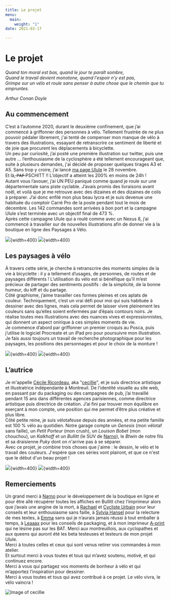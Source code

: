```yaml
---
title: Le projet
menu:
  main:
    weight: "1"
date: 2021-03-17

---
```

# Le projet

_Quand ton moral est bas, quand le jour te paraît sombre,  
Quand le travail devient monotone, quand l'espoir n'y est pas,  
Grimpe sur un vélo et roule sans penser à autre chose que le chemin que tu empruntes._

_Arthur Conan Doyle_

## Au commencement

C’est à l’automne 2020, durant le deuxième confinement, que j’ai commencé à griffonner des personnes à vélo. Tellement frustrée de ne plus pouvoir pédaler librement, j'ai tenté de compenser mon manque de vélo à travers des illustrations, essayant de retranscrire ce sentiment de liberté et de joie que procurent les déplacements à bicyclette.  
Un peu par curiosité, j’ai posté une première illustration sur twitter, puis une autre … l’enthousiasme de la cyclosphère a été tellement encourageant que, suite à plusieurs demandes, j'ai décidé de proposer quelques tirages A3 et A5. Sans trop y croire, j’ai lancé [ma page Ulule](https://fr.ulule.com/paysages-a-velo/) le 28 novembre.  
Et là,  ̶P̶A̶F̶ PSCHITT !! L’objectif a atteint les 200% en moins de 24h !  
Autant vous l’avouer, j’ai UN PEU paniqué comme quand je roule sur une départementale sans piste cyclable. J’avais promis des livraisons avant noël, et voilà que je me retrouve avec des dizaines et des dizaines de colis à préparer. J’ai donc enfilé mon plus beau lycra et je suis devenue une habituée du comptoir Carré Pro de la poste pendant tout le mois de décembre. Les 142 commandes sont arrivées à bon port et la campagne Ulule s’est terminée avec un objectif final de 473 %.  
Après cette campagne Ulule qui a roulé comme avec un Nexus 8, j’ai commencé à travailler sur de nouvelles illustrations afin de donner vie à la boutique en ligne des Paysages à Vélo.

![](/images/projet/cecillie_projet-01.jpg){width=400}
![](/images/projet/cecillie_projet-02.jpg){width=400}

## Les paysages à vélo

À travers cette série, je cherche à retranscrire des moments simples de la vie à bicyclette : il y a tellement d’usages, de personnes, de routes et de paysages différents ! L’utilisation du vélo est si bénéfique qu’il m’est précieux de partager des sentiments positifs : de la simplicité, de la bonne humeur, du kiff et du partage.  
Côté graphisme, j’aime travailler ces formes pleines et ces aplats de couleur. Techniquement, c’est un vrai défi pour moi qui suis habituée à dessiner avec des lignes, mais cela permet de laisser vivre pleinement les couleurs sans qu’elles soient enfermées par d’épais contours noirs. Je réalise toutes mes illustrations avec des nuances vives et expressionnistes, qui donnent un aspect onirique à ces simples moments de vie.  
Je commence d’abord par griffonner un premier croquis au Posca, puis j’utilise le logiciel Procreate et un iPad pro pour poursuivre mon illustration. Je fais aussi toujours un travail de recherche photographique pour les paysages, les positions des personnages et pour le choix de la monture !

![](/images/projet/cecillie_projet-05.jpg){width=400}
![](/images/projet/cecillie_projet-06.jpg){width=400}

## L’autrice

Je m'appelle [Cécile Ricordeau](https://www.cecillie.fr/), aka "[cecillie](https://twitter.com/onibd)", et je suis directrice artistique et illustratrice indépendante à Montreuil. De l'identité visuelle au site web, en passant par du packaging ou des campagnes de pub, j’ai travaillé pendant 15 ans dans différentes agences parisiennes, comme directrice artistique puis directrice de création. J’ai fini par trouver mon équilibre en exerçant à mon compte, une position qui me permet d’être plus créative et plus libre.  
Côté petite reine, je suis vélotafeuse depuis des années, et ma petite famille est 100 % vélo au quotidien. Notre garage compte un _Genesis_ (mon vélotaf sans faille), un _Petit Porteur_ (mon crush), un _Louison Bobet_ (mon chouchou), un _Kalkhoff_ et un _Bullitt_ (le SUV de [Narno](https://twitter.com/Narno)), le _Btwin_ de notre fils et sa draisienne _Puky_ dont on n'arrive pas à se séparer.  
Avec ce projet, je combine trois choses que j'aime : le dessin, le vélo et le travail des couleurs. J'espère que ces séries vont plairont, et que ce n'est que le début d'un beau projet !

![](/images/projet/cecillie_projet-03.jpg){width=400}
![](/images/projet/cecillie_projet-04.jpg){width=400}

## Remerciements

Un grand merci à [Narno](https://twitter.com/Narno) pour le développement de la boutique en ligne et pour être allé récupérer toutes les affiches en Bullitt chez l’imprimeur alors que j’avais une angine de la mort, à [Rachael](https://www.instagram.com/rachael_laporte/) et [Cycliste Urbain](https://twitter.com/CyclisteUrbain) pour leur conseils et leur enthousiasme sans faille, à [Sylvia Hansel](https://twitter.com/Schneckenbuhl) pour la relecture de mes textes, à [Emma](https://www.instagram.com/emma.chaignon/) sans qui je n’aurais jamais réussi à tout emballer à temps, à [Leaaax](https://www.instagram.com/leaaaxss/) pour les conseils de packaging, et à mon imprimeur [A-print](http://www.imprimerie-aprint.com/) qui ne lésine pas sur les BAT. Merci aux montreuillois, aux cyclopathes et aux queens qui auront été les beta testeuses et testeurs de mon projet Ulule.  
Merci à toutes celles et ceux qui sont venus retirer vos commandes à mon atelier.  
Et surtout merci à vous toutes et tous qui m’avez soutenu, motivé, et qui continuez encore.  
Merci à vous qui partagez vos moments de bonheur à vélo et qui m’apportez l’inspiration pour dessiner.  
Merci à vous toutes et tous qui avez contribué à ce projet. Le vélo vivra, le vélo vaincra !

![Image of cecillie](/images/cecillie_signature.png)
